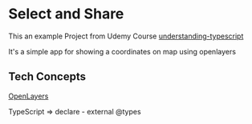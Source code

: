 # Select and Share

This an example Project from Udemy Course 
[understanding-typescript](https://www.udemy.com/course/understanding-typescript/)

It's a simple app for showing a coordinates on map using openlayers


## Tech Concepts
[OpenLayers](https://openlayers.org/)

TypeScript => declare - external @types
